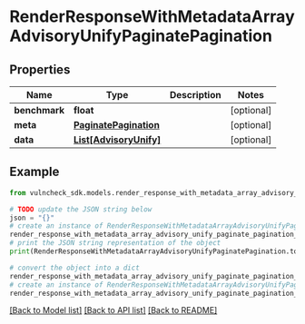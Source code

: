 # RenderResponseWithMetadataArrayAdvisoryUnifyPaginatePagination


## Properties

Name | Type | Description | Notes
------------ | ------------- | ------------- | -------------
**benchmark** | **float** |  | [optional] 
**meta** | [**PaginatePagination**](PaginatePagination.md) |  | [optional] 
**data** | [**List[AdvisoryUnify]**](AdvisoryUnify.md) |  | [optional] 

## Example

```python
from vulncheck_sdk.models.render_response_with_metadata_array_advisory_unify_paginate_pagination import RenderResponseWithMetadataArrayAdvisoryUnifyPaginatePagination

# TODO update the JSON string below
json = "{}"
# create an instance of RenderResponseWithMetadataArrayAdvisoryUnifyPaginatePagination from a JSON string
render_response_with_metadata_array_advisory_unify_paginate_pagination_instance = RenderResponseWithMetadataArrayAdvisoryUnifyPaginatePagination.from_json(json)
# print the JSON string representation of the object
print(RenderResponseWithMetadataArrayAdvisoryUnifyPaginatePagination.to_json())

# convert the object into a dict
render_response_with_metadata_array_advisory_unify_paginate_pagination_dict = render_response_with_metadata_array_advisory_unify_paginate_pagination_instance.to_dict()
# create an instance of RenderResponseWithMetadataArrayAdvisoryUnifyPaginatePagination from a dict
render_response_with_metadata_array_advisory_unify_paginate_pagination_from_dict = RenderResponseWithMetadataArrayAdvisoryUnifyPaginatePagination.from_dict(render_response_with_metadata_array_advisory_unify_paginate_pagination_dict)
```
[[Back to Model list]](../README.md#documentation-for-models) [[Back to API list]](../README.md#documentation-for-api-endpoints) [[Back to README]](../README.md)


